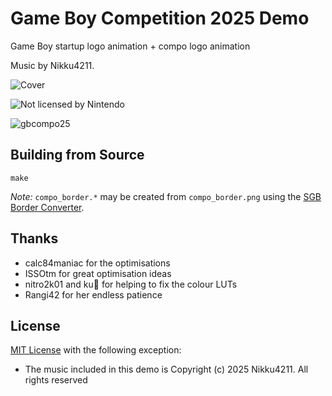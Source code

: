 # Game Boy Competition 2025 Demo

Game Boy startup logo animation + compo logo animation

Music by Nikku4211.

![Cover](https://img.itch.zone/aW1nLzIzMDUyNjcyLnBuZw==/315x250%23c/fDbJDo.png)

![Not licensed by Nintendo](https://img.itch.zone/aW1hZ2UvMzg1NzQ1Mi8yMzI5MzU0MC5wbmc=/347x500/kopBdB.png)

![gbcompo25](https://img.itch.zone/aW1hZ2UvMzg1NzQ1Mi8yMzAxMzc2OS5wbmc=/347x500/hk%2BL3g.png)

## Building from Source

```
make
```

*Note:* `compo_border.*` may be created from `compo_border.png` using the [SGB Border Converter](https://www.marcrobledo.com/super-game-boy-border-converter/).

## Thanks

* calc84maniac for the optimisations
* ISSOtm for great optimisation ideas
* nitro2k01 and ku🐧 for helping to fix the colour LUTs
* Rangi42 for her endless patience

## License

[MIT License](LICENSE) with the following exception:

* The music included in this demo is
  Copyright (c) 2025 Nikku4211. All rights reserved
